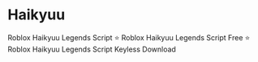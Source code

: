 # Haikyuu
Roblox Haikyuu Legends Script ⭐️ Roblox Haikyuu Legends Script Free ⭐️ Roblox Haikyuu Legends Script Keyless Download
